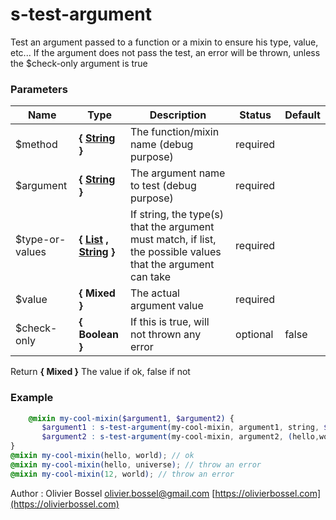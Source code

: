 # s-test-argument

Test an argument passed to a function or a mixin to ensure his type, value, etc...
If the argument does not pass the test, an error will be thrown, unless the $check-only argument is true



### Parameters
Name  |  Type  |  Description  |  Status  |  Default
------------  |  ------------  |  ------------  |  ------------  |  ------------
$method  |  **{ [String](http://www.sass-lang.com/documentation/file.SASS_REFERENCE.html#sass-script-strings) }**  |  The function/mixin name (debug purpose)  |  required  |
$argument  |  **{ [String](http://www.sass-lang.com/documentation/file.SASS_REFERENCE.html#sass-script-strings) }**  |  The argument name to test (debug purpose)  |  required  |
$type-or-values  |  **{ [List](http://www.sass-lang.com/documentation/file.SASS_REFERENCE.html#lists) , [String](http://www.sass-lang.com/documentation/file.SASS_REFERENCE.html#sass-script-strings) }**  |  If string, the type(s) that the argument must match, if list, the possible values that the argument can take  |  required  |
$value  |  **{ Mixed }**  |  The actual argument value  |  required  |
$check-only  |  **{ Boolean }**  |  If this is true, will not thrown any error  |  optional  |  false

Return **{ Mixed }** The value if ok, false if not

### Example
```scss
	@mixin my-cool-mixin($argument1, $argument2) {
       $argument1 : s-test-argument(my-cool-mixin, argument1, string, $argument1);
       $argument2 : s-test-argument(my-cool-mixin, argument2, (hello,world,12), $argument2);
}
@mixin my-cool-mixin(hello, world); // ok
@mixin my-cool-mixin(hello, universe); // throw an error
@mixin my-cool-mixin(12, world); // throw an error
```
Author : Olivier Bossel [olivier.bossel@gmail.com](mailto:olivier.bossel@gmail.com) [https://olivierbossel.com](https://olivierbossel.com)